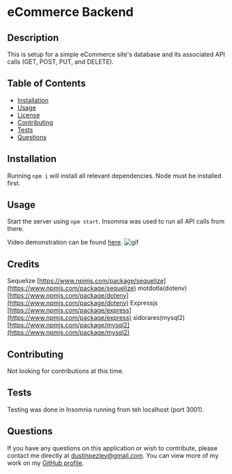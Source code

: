 # eCommerce Backend

## Description

This is setup for a simple eCommerce site's database and its associated API calls (GET, POST, PUT, and DELETE).

## Table of Contents

- [Installation](#installation)
- [Usage](#usage)
- [License](#license)
- [Contributing](#contributing)
- [Tests](#tests)
- [Questions](#questions)

## Installation

Running `npm i` will install all relevant dependencies. Node must be installed first.

## Usage

Start the server using `npm start`. Insomnia was used to run all API calls from there.

Video demonstration can be found [here](https://drive.google.com/file/d/1c99e19-UGh2DVGBijoCUV5C0tNr7iiA6/view).
![gif]()

## Credits

Sequelize [https://www.npmjs.com/package/sequelize](https://www.npmjs.com/package/sequelize)
motdotla(dotenv) [https://www.npmjs.com/package/dotenv](https://www.npmjs.com/package/dotenv)
Expressjs [https://www.npmjs.com/package/express](https://www.npmjs.com/package/express)
sidorares(mysql2) [https://www.npmjs.com/package/mysql2](https://www.npmjs.com/package/mysql2)

## Contributing

Not looking for contributions at this time.

## Tests

Testing was done in Insomnia running from teh localhost (port 3001).

## Questions

If you have any questions on this application or wish to contribute, please contact me directly at dustinpezley@gmail.com.
You can view more of my work on my [GitHub profile](https://github.com/dustinpezley).
